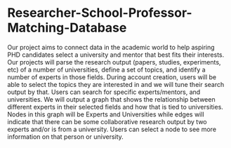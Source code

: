 # Researcher-School-Professor-Matching-Database

Our project aims to connect data in the academic world to help aspiring PHD candidates select a university and mentor that best fits their interests. Our projects will parse the research output (papers, studies, experiments, etc) of a number of universities, define a set of topics, and identify a number of experts in those fields. During account creation, users will be able to select the topics they are interested in and we will tune their search output by that. Users can search for specific experts/mentors, and universities. We will output a graph that shows the relationship between different experts in their selected fields and how that is tied to universities. Nodes in this graph will be Experts and Universities while edges will indicate that there can be some collaborative research output by two experts and/or is from a university. Users can select a node to see more information on that person or university.

